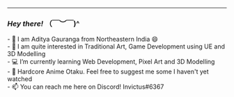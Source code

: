<hr>
<h3><i>Hey there!</i> （￣︶￣)^</h3>
- 👋 I am Aditya Gauranga from Northeastern India 😄
<br>
- 👀 I am quite interested in Traditional Art, Game Development using UE and 3D Modelling
<br>
- 💻 I’m currently learning Web Development, Pixel Art and 3D Modelling
<br>
- 🎋 Hardcore Anime Otaku. Feel free to suggest me some I haven't yet watched
<br>
- 📫 You can reach me here on Discord! Invictus#6367 

<!---
AdityaGauranga/AdityaGauranga is a ✨ special ✨ repository because its `README.md` (this file) appears on your GitHub profile.
You can click the Preview link to take a look at your changes.
--->

